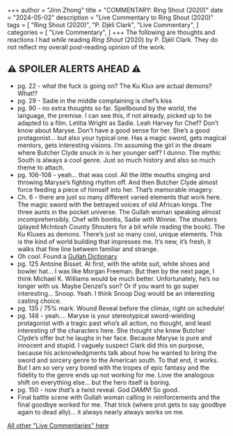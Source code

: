 +++
author = "Jinn Zhong"
title = "COMMENTARY: Ring Shout (2020)"
date = "2024-05-02"
description = "Live Commentary to Ring Shout (2020)"
tags = [
    "Ring Shout (2020)",
    "P. Djèlí Clark",
    "Live Commentary",
]
categories = [
    "Live Commentary",
]
+++
The following are thoughts and reactions I had _while_ reading _Ring Shout_ (2020) by P. Djèlí Clark. They do not reflect my overall post-reading opinion of the work. 

## :warning: **SPOILER ALERTS AHEAD** :warning:

* pg. 22 - what the fuck is going on? The Ku Klux are actual demons? What!?
* pg. 29 - Sadie in the middle complaining is chef’s kiss 
* pg. 90 - no extra thoughts so far. Spellbound by the world, the language, the premise. I can see this, if not already, picked up to be adapted to a film. Letitia Wright as Sadie. Leah Harvey for Chef? Don’t know about Maryse. Don’t have a good sense for her. She’s a good protagonist… but also your typical one. Has a magic sword, gets magical mentors, gets interesting visions. I’m assuming the girl in the dream where Butcher Clyde snuck in is her younger self? I dunno. The mythic South is always a cool genre. Just so much history and also so much theme to attach.
* pg. 106-108 - yeah… that was cool. All the little mouths singing and throwing Maryse’s fighting rhythm off. And then Butcher Clyde almost force feeding a piece of himself into her. That’s memorable imagery. 
* Ch. 6 - there are just so many different varied elements that work here. The magic sword with the betrayed voices of old African kings. The three aunts in the pocket universe. The Gullah woman speaking almost incomprehensibly. Chef with bombs, Sadie with Winnie. The shouters (played McIntosh County Shouters for a bit while reading the book). The Ku Kluxes as demons. There’s just so many cool, unique elements. This is the kind of world building that impresses me. It’s new, it’s fresh, it walks that fine line between familiar and strange.
* Oh cool. Found a [Gullah Dictionary](https://gullahtours.com/gullah/gullah-words/)
* pg. 125 Antoine Bisset. At first, with the white suit, white shoes and bowler hat… I was like Morgan Freeman. But then by the next page, I think Michael K. Williams would be much better. Unfortunately, he’s no longer with us. Maybe Denzel’s son? Or if you want to go super interesting… Snoop. Yeah. I think Snoop Dog would be an interesting casting choice.
* pg. 135 / 75% mark. Wound Reveal before the climax, right on schedule! 
* pg. 148 - yeah…. Maryse is your stereotypical sword-wielding protagonist with a tragic past who’s all action, no thought, and least interesting of the characters here. She thought she knew Butcher Clyde’s offer but he laughs in her face. Because Maryse is pure and innocent and stupid. I vaguely suspect Clark did this on purpose, because his acknowledgments talk about how he wanted to bring the sword and sorcery genre to the American south. To that end, it works. But I am so very very bored with the tropes of epic fantasy and the fidelity to the genre ends up not working for me. Love the analogous shift on everything else… but the hero itself is boring.
* pg. 150 - now _that’s_ a twist reveal. God _DAMN_! So good.
* Final battle scene with Gullah woman calling in reinforcements and the final goodbye worked for me. That trick (where prot gets to say goodbye again to dead ally)… it always nearly always works on me.

[All other "Live Commentaries" here](https://journal.jinnzhong.com/categories/live-commentary/)
